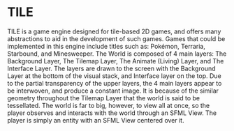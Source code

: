 # TILE
TILE is a game engine designed for tile-based 2D games, and offers many abstractions to aid in the development of such games. Games that could be implemented in this engine include titles such as: Pokémon, Terraria, Starbound, and Minesweeper. The World is composed of 4 main layers: The Background Layer, The Tilemap Layer, The Animate (Living) Layer, and The Interface Layer. The layers are drawn to the screen with the Background Layer at the bottom of the visual stack, and Interface layer on the top. Due to the partial transparency of the upper layers, the 4 main layers appear to be interwoven, and produce a constant image. It is because of the similar geometry throughout the Tilemap Layer that the world is said to be tessellated.  The world is far to big, however, to view all at once, so the player observes and interacts with the world through an SFML View. The player is simply an entity with an SFML View centered over it.
